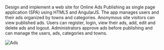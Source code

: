 ﻿Design and implement a web site for Online Ads Publishing as single page application (SPA)
using HTML5 and AngularJS. The app manages users and their ads organized by towns and categories. Anonymous
site visitors can view published ads. Users can register, login, view their ads, add, edit and delete ads and logout.
Administrators approve ads before publishing and can manage the users, ads, categories and towns.

![Ads](country.png?raw=true "Ads")